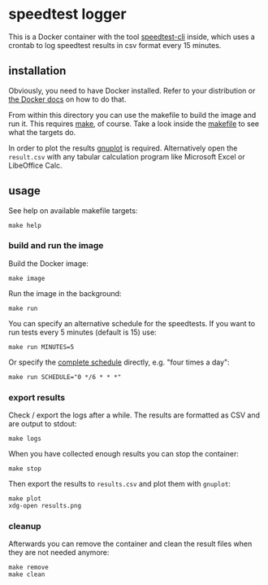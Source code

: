 # speedtest logger

This is a Docker container with the tool
[speedtest-cli](https://github.com/sivel/speedtest-cli) inside, which
uses a crontab to log speedtest results in csv format every 15 minutes.

## installation

Obviously, you need to have Docker installed. Refer to your distribution or
[the Docker docs](https://docs.docker.com/install/) on how to do that.

From within this directory you can use the makefile to build the image and
run it. This requires [make](https://www.gnu.org/software/make/), of course.
Take a look inside the [makefile](makefile) to see what the targets do.

In order to plot the results [gnuplot](http://gnuplot.sourceforge.net) is
required. Alternatively open the `result.csv` with any tabular calculation
program like Microsoft Excel or LibeOffice Calc.

## usage

See help on available makefile targets:

    make help

### build and run the image

Build the Docker image:

    make image

Run the image in the background:

    make run

You can specify an alternative schedule for the speedtests. If you want to
run tests every 5 minutes (default is 15) use:

    make run MINUTES=5

Or specify the [complete schedule](https://crontab.guru/) directly, e.g.
"four times a day":

    make run SCHEDULE="0 */6 * * *"

### export results

Check / export the logs after a while. The results are formatted as CSV and
are output to stdout:

    make logs

When you have collected enough results you can stop the container:

    make stop

Then export the results to `results.csv` and plot them with `gnuplot`:

    make plot
    xdg-open results.png

### cleanup

Afterwards you can remove the container and clean the result files when they
are not needed anymore:

    make remove
    make clean

